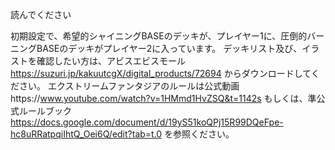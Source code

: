 読んでください

初期設定で、希望的シャイニングBASEのデッキが、プレイヤー1に、圧倒的バーニングBASEのデッキがプレイヤー2に入っています。
デッキリスト及び、イラストを確認したい方は、アビスエビスモール
https://suzuri.jp/kakuutcgX/digital_products/72694
からダウンロードしてください。
エクストリームファンタジアのルールは公式動画https://www.youtube.com/watch?v=1HMmd1HvZSQ&t=1142s
もしくは、準公式ルールブック　https://docs.google.com/document/d/19yS51koQPj15R99DQeFpe-hc8uRRatpqiIhtQ_Oei6Q/edit?tab=t.0
を参照ください。
